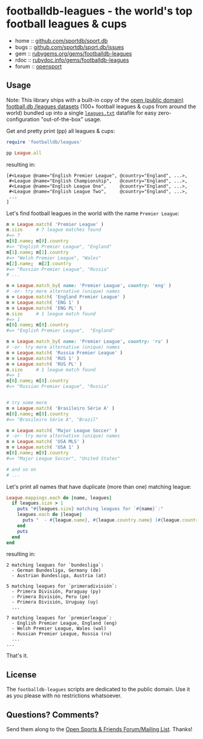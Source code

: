# footballdb-leagues - the world's top football leagues & cups


* home  :: [github.com/sportdb/sport.db](https://github.com/sportdb/sport.db)
* bugs  :: [github.com/sportdb/sport.db/issues](https://github.com/sportdb/sport.db/issues)
* gem   :: [rubygems.org/gems/footballdb-leagues](https://rubygems.org/gems/footballdb-leagues)
* rdoc  :: [rubydoc.info/gems/footballdb-leagues](http://rubydoc.info/gems/footballdb-leagues)
* forum :: [opensport](http://groups.google.com/group/opensport)



## Usage

Note: This library ships with a built-in copy of the
[open (public domain) football.db /leagues datasets](https://github.com/openfootball/leagues)
(100+ football leagues & cups from around the world)
bundled up into a single [`leagues.txt`](config/leagues.txt) datafile
for easy zero-configuration "out-of-the-box" usage.


Get and pretty print (pp) all leagues & cups:

``` ruby
require 'footballdb/leagues'

pp League.all
```

resulting in:

```
[#<League @name="English Premier League", @country="England", ...>,
 #<League @name="English Championship",   @country="England", ...>,
 #<League @name="English League One",     @country="England", ...>,
 #<League @name="English League Two",     @country="England", ...>,
 ...
]
```

Let's find football leagues in the world
with the name `Premier League`:

``` ruby
m = League.match( 'Premier League' )
m.size     # 7 league matches found
#=> 7
m[0].name; m[0].country
#=> "English Premier League", "England"
m[1].name; m[1].country
#=> "Welsh Premier League", "Wales"
m[2].name;  m[2].country
#=> "Russian Premier League", "Russia"
# ...

m = League.match_by( name: 'Premier League', country: 'eng' )
# -or- try more alternative (unique) names
m = League.match( 'England Premier League' )
m = League.match( 'ENG 1' )
m = League.match( 'ENG PL' )
m.size     # 1 league match found
#=> 1
m[0].name; m[0].country
#=> "English Premier League",  "England"

m = League.match_by( name: 'Premier League', country: 'ru' )
# -or- try more alternative (unique) names
m = League.match( 'Russia Premier League' )
m = League.match( 'RUS 1' )
m = League.match( 'RUS PL' )
m.size     # 1 league match found
#=> 1
m[0].name; m[0].country
#=> "Russian Premier League", "Russia"


# try some more
m = League.match( 'Brasileiro Série A' )
m[0].name; m[0].country
#=> "Brasileiro Série A", "Brazil"

m = League.match( 'Major League Soccer' )
# -or- try more alternative (unique) names
m = League.match( 'USA MLS' )
m = League.match( 'USA 1' )
m[0].name; m[0].country
#=> "Major League Soccer", "United States"

# and so on
# ...
```


Let's print all names that have duplicate (more than one) matching league:

``` ruby
League.mappings.each do |name, leagues|
  if leagues.size > 1
    puts "#{leagues.size} matching leagues for `#{name}`:"
    leagues.each do |league|
      puts "  - #{league.name}, #{league.country.name} (#{league.country.key})"
    end
    puts
  end
end
```

resulting in:

```
2 matching leagues for `bundesliga`:
  - German Bundesliga, Germany (de)
  - Austrian Bundesliga, Austria (at)

5 matching leagues for `primeradivisión`:
  - Primera División, Paraguay (py)
  - Primera División, Peru (pe)
  - Primera División, Uruguay (uy)
  ...

7 matching leagues for `premierleague`:
  - English Premier League, England (eng)
  - Welsh Premier League, Wales (wal)
  - Russian Premier League, Russia (ru)
  ...
...
```

That's it.



## License

The `footballdb-leagues` scripts are dedicated to the public domain.
Use it as you please with no restrictions whatsoever.


## Questions? Comments?

Send them along to the
[Open Sports & Friends Forum/Mailing List](http://groups.google.com/group/opensport).
Thanks!
